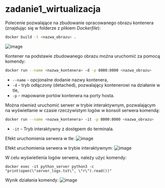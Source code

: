 # zadanie1_wirtualizacja

Polecenie pozwalające na zbudowanie opracowanego obrazu kontenera (znajdując się w folderze z plikiem *Dockerfile*):
```bash
docker build -t <nazwa_obrazu> .
```
![image](https://github.com/user-attachments/assets/cf4a814e-faac-4900-b02e-98bb48a8072c)

Kontener na podstawie zbudowanego obrazu można uruchomić za pomocą komendy:

```bash
docker run --name <nazwa_kontenera> -d -p 8000:8000 <nazwa_obrazu>   
```
- `--name` - opcjonalne dodanie nazwy kontenera,
- `-d` - tryb odłączony (detached), pozwalający kontenerowi na działanie w tle,
- `-p` - mapowanie portów kontenera na porty hosta.

Można również uruchomić serwer w trybie interaktywnym, pozwalającym na wyświetlanie w czasie rzeczywistym logów w konsoli serwera komendą:

```bash
docker run --name <nazwa_kontenera> -it -p 8000:8000 <nazwa_obrazu>
```
- `-it` - Tryb interaktywny z dostępem do terminala.
 
Efekt uruchomienia serwera w tle:
![image](https://github.com/user-attachments/assets/6899f6a2-25dc-44f8-8df2-c43221549892)

Efekt uruchomienia serwera w trybie interaktywnym:
![image](https://github.com/user-attachments/assets/17b1162d-14ec-4c51-94c0-f8c4743ff825)

W celu wyświetlenia logów serwera, należy użyc komendy:
```
docker exec -it python_server python3 -c "print(open(\"server_logs.txt\", \"r\").read())"
```
Wynik działania komendy:
![image](https://github.com/user-attachments/assets/ae5f8cee-7266-430f-9844-96dfe58a1423)
